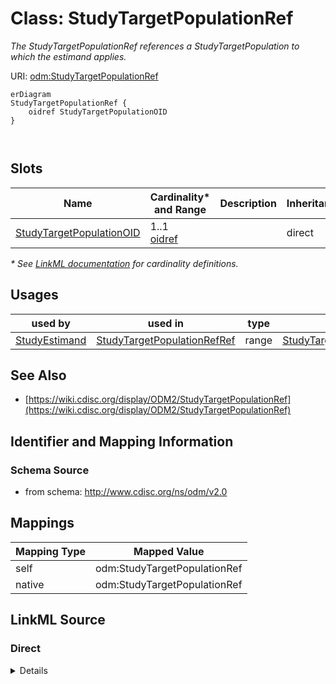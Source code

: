 # Class: StudyTargetPopulationRef

_The StudyTargetPopulationRef references a StudyTargetPopulation to which the estimand applies._




URI: [odm:StudyTargetPopulationRef](http://www.cdisc.org/ns/odm/v2.0/StudyTargetPopulationRef)


```mermaid
erDiagram
StudyTargetPopulationRef {
    oidref StudyTargetPopulationOID  
}



```



<!-- no inheritance hierarchy -->


## Slots

| Name | Cardinality* and Range | Description | Inheritance |
| ---  | --- | --- | --- |
| [StudyTargetPopulationOID](StudyTargetPopulationOID.md) | 1..1 <br/> [oidref](oidref.md) |  | direct |

_* See [LinkML documentation](https://linkml.io/linkml/schemas/slots.html#slot-cardinality) for cardinality definitions._




## Usages

| used by | used in | type | used |
| ---  | --- | --- | --- |
| [StudyEstimand](StudyEstimand.md) | [StudyTargetPopulationRefRef](StudyTargetPopulationRefRef.md) | range | [StudyTargetPopulationRef](StudyTargetPopulationRef.md) |






## See Also

* [https://wiki.cdisc.org/display/ODM2/StudyTargetPopulationRef](https://wiki.cdisc.org/display/ODM2/StudyTargetPopulationRef)

## Identifier and Mapping Information







### Schema Source


* from schema: http://www.cdisc.org/ns/odm/v2.0





## Mappings

| Mapping Type | Mapped Value |
| ---  | ---  |
| self | odm:StudyTargetPopulationRef |
| native | odm:StudyTargetPopulationRef |





## LinkML Source

<!-- TODO: investigate https://stackoverflow.com/questions/37606292/how-to-create-tabbed-code-blocks-in-mkdocs-or-sphinx -->

### Direct

<details>
```yaml
name: StudyTargetPopulationRef
description: The StudyTargetPopulationRef references a StudyTargetPopulation to which
  the estimand applies.
from_schema: http://www.cdisc.org/ns/odm/v2.0
see_also:
- https://wiki.cdisc.org/display/ODM2/StudyTargetPopulationRef
rank: 1000
slots:
- StudyTargetPopulationOID
slot_usage:
  StudyTargetPopulationOID:
    name: StudyTargetPopulationOID
    domain_of:
    - StudyTargetPopulationRef
    range: oidref
    required: true
class_uri: odm:StudyTargetPopulationRef

```
</details>

### Induced

<details>
```yaml
name: StudyTargetPopulationRef
description: The StudyTargetPopulationRef references a StudyTargetPopulation to which
  the estimand applies.
from_schema: http://www.cdisc.org/ns/odm/v2.0
see_also:
- https://wiki.cdisc.org/display/ODM2/StudyTargetPopulationRef
rank: 1000
slot_usage:
  StudyTargetPopulationOID:
    name: StudyTargetPopulationOID
    domain_of:
    - StudyTargetPopulationRef
    range: oidref
    required: true
attributes:
  StudyTargetPopulationOID:
    name: StudyTargetPopulationOID
    from_schema: http://www.cdisc.org/ns/odm/v2.0
    rank: 1000
    alias: StudyTargetPopulationOID
    owner: StudyTargetPopulationRef
    domain_of:
    - StudyTargetPopulationRef
    range: oidref
    required: true
class_uri: odm:StudyTargetPopulationRef

```
</details>